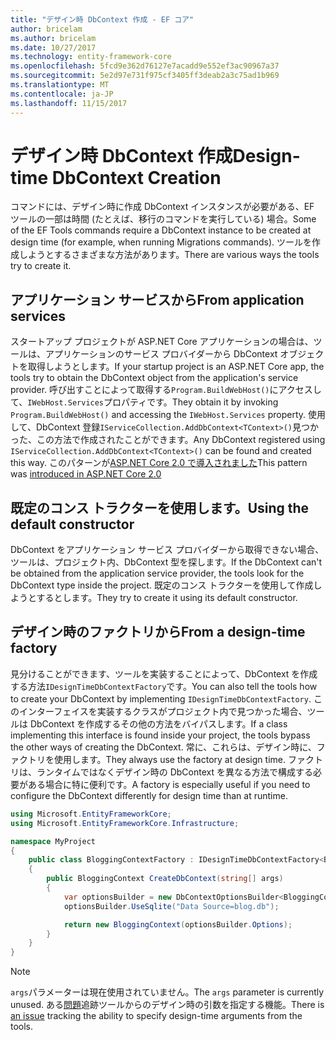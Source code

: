```yaml
---
title: "デザイン時 DbContext 作成 - EF コア"
author: bricelam
ms.author: bricelam
ms.date: 10/27/2017
ms.technology: entity-framework-core
ms.openlocfilehash: 5fcd9e362d76127e7acadd9e552ef3ac90967a37
ms.sourcegitcommit: 5e2d97e731f975cf3405ff3deab2a3c75ad1b969
ms.translationtype: MT
ms.contentlocale: ja-JP
ms.lasthandoff: 11/15/2017
---
```

<a name="design-time-dbcontext-creation"></a><span data-ttu-id="2f6cf-102">デザイン時 DbContext 作成</span><span class="sxs-lookup"><span data-stu-id="2f6cf-102">Design-time DbContext Creation</span></span>
==============================
<span data-ttu-id="2f6cf-103">コマンドには、デザイン時に作成 DbContext インスタンスが必要がある、EF ツールの一部は時間 (たとえば、移行のコマンドを実行している) 場合。</span><span class="sxs-lookup"><span data-stu-id="2f6cf-103">Some of the EF Tools commands require a DbContext instance to be created at design time (for example, when running Migrations commands).</span></span> <span data-ttu-id="2f6cf-104">ツールを作成しようとするさまざまな方法があります。</span><span class="sxs-lookup"><span data-stu-id="2f6cf-104">There are various ways the tools try to create it.</span></span>

<a name="from-application-services"></a><span data-ttu-id="2f6cf-105">アプリケーション サービスから</span><span class="sxs-lookup"><span data-stu-id="2f6cf-105">From application services</span></span>
-------------------------
<span data-ttu-id="2f6cf-106">スタートアップ プロジェクトが ASP.NET Core アプリケーションの場合は、ツールは、アプリケーションのサービス プロバイダーから DbContext オブジェクトを取得しようとします。</span><span class="sxs-lookup"><span data-stu-id="2f6cf-106">If your startup project is an ASP.NET Core app, the tools try to obtain the DbContext object from the application's service provider.</span></span> <span data-ttu-id="2f6cf-107">呼び出すことによって取得する`Program.BuildWebHost()`にアクセスして、`IWebHost.Services`プロパティです。</span><span class="sxs-lookup"><span data-stu-id="2f6cf-107">They obtain it by invoking `Program.BuildWebHost()` and accessing the `IWebHost.Services` property.</span></span> <span data-ttu-id="2f6cf-108">使用して、DbContext 登録`IServiceCollection.AddDbContext<TContext>()`見つかった、この方法で作成されたことができます。</span><span class="sxs-lookup"><span data-stu-id="2f6cf-108">Any DbContext registered using `IServiceCollection.AddDbContext<TContext>()` can be found and created this way.</span></span> <span data-ttu-id="2f6cf-109">このパターンが[ASP.NET Core 2.0 で導入されました][1]</span><span class="sxs-lookup"><span data-stu-id="2f6cf-109">This pattern was [introduced in ASP.NET Core 2.0][1]</span></span>

<a name="using-the-default-constructor"></a><span data-ttu-id="2f6cf-110">既定のコンス トラクターを使用します。</span><span class="sxs-lookup"><span data-stu-id="2f6cf-110">Using the default constructor</span></span>
-----------------------------
<span data-ttu-id="2f6cf-111">DbContext をアプリケーション サービス プロバイダーから取得できない場合、ツールは、プロジェクト内、DbContext 型を探します。</span><span class="sxs-lookup"><span data-stu-id="2f6cf-111">If the DbContext can't be obtained from the application service provider, the tools look for the DbContext type inside the project.</span></span> <span data-ttu-id="2f6cf-112">既定のコンス トラクターを使用して作成しようとするとします。</span><span class="sxs-lookup"><span data-stu-id="2f6cf-112">They try to create it using its default constructor.</span></span>

<a name="from-a-design-time-factory"></a><span data-ttu-id="2f6cf-113">デザイン時のファクトリから</span><span class="sxs-lookup"><span data-stu-id="2f6cf-113">From a design-time factory</span></span>
--------------------------
<span data-ttu-id="2f6cf-114">見分けることができます、ツールを実装することによって、DbContext を作成する方法`IDesignTimeDbContextFactory`です。</span><span class="sxs-lookup"><span data-stu-id="2f6cf-114">You can also tell the tools how to create your DbContext by implementing `IDesignTimeDbContextFactory`.</span></span> <span data-ttu-id="2f6cf-115">このインターフェイスを実装するクラスがプロジェクト内で見つかった場合、ツールは DbContext を作成するその他の方法をバイパスします。</span><span class="sxs-lookup"><span data-stu-id="2f6cf-115">If a class implementing this interface is found inside your project, the tools bypass the other ways of creating the DbContext.</span></span>
<span data-ttu-id="2f6cf-116">常に、これらは、デザイン時に、ファクトリを使用します。</span><span class="sxs-lookup"><span data-stu-id="2f6cf-116">They always use the factory at design time.</span></span> <span data-ttu-id="2f6cf-117">ファクトリは、ランタイムではなくデザイン時の DbContext を異なる方法で構成する必要がある場合に特に便利です。</span><span class="sxs-lookup"><span data-stu-id="2f6cf-117">A factory is especially useful if you need to configure the DbContext differently for design time than at runtime.</span></span>

``` csharp
using Microsoft.EntityFrameworkCore;
using Microsoft.EntityFrameworkCore.Infrastructure;

namespace MyProject
{
    public class BloggingContextFactory : IDesignTimeDbContextFactory<BloggingContext>
    {
        public BloggingContext CreateDbContext(string[] args)
        {
            var optionsBuilder = new DbContextOptionsBuilder<BloggingContext>();
            optionsBuilder.UseSqlite("Data Source=blog.db");

            return new BloggingContext(optionsBuilder.Options);
        }
    }
}
```

> [!NOTE]
> <span data-ttu-id="2f6cf-118">`args`パラメーターは現在使用されていません。</span><span class="sxs-lookup"><span data-stu-id="2f6cf-118">The `args` parameter is currently unused.</span></span> <span data-ttu-id="2f6cf-119">ある[問題][ 2]追跡ツールからのデザイン時の引数を指定する機能。</span><span class="sxs-lookup"><span data-stu-id="2f6cf-119">There is [an issue][2] tracking the ability to specify design-time arguments from the tools.</span></span>

  [1]: https://docs.microsoft.com/aspnet/core/migration/1x-to-2x/#update-main-method-in-programcs
  [2]: https://github.com/aspnet/EntityFrameworkCore/issues/8332
